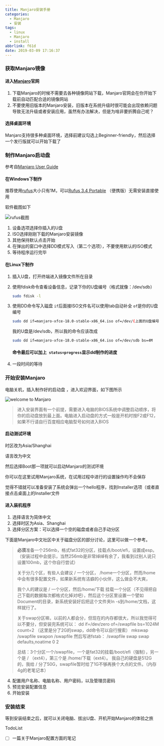 ```yaml
---
title: Manjaro安装手册
categories:
  - Manjaro
  - 安装
tags:
  - linux
  - Manjaro
  - install
abbrlink: f61d
date: 2019-03-09 17:16:37
---
```


### 获取Manjaro镜像

#### 进入[Manjaro](https://manjaro.org)官网

1. 下载Manjaro的时候不需要去各种镜像网站下载，Manjaro官网会在你开始下载前自动匹配合适的镜像网站
2. 不要使用旧版本的Manjaro安装，旧版本在系统升级时很可能会出现依赖问题导致无法升级或者安装应用，虽然有办法解决，但是为啥非要折腾自己呢？

<!-- more --> 

#### 选择桌面环境

Manjaro支持很多种桌面环境，选择前建议勾选上Beginner-friendly，然后选择一个发行版就可以开始下载了


### 制作Manjaro启动盘

参考自[Manjaro User Guide ](https://manjaro.org/support/userguide/)

#### 在Windows下制作

推荐使用[rufus](http://rufus.ie/)大小只有1M，可以[Rufus 3.4 Portable](https://github.com/pbatard/rufus/releases/download/v3.4/rufus-3.4p.exe) （便携版）无需安装直接使用

软件截图如下

![rufus截图](https://i.loli.net/2019/03/12/5c868e05c545a.png)

1. 设备选项选择你插入的U盘
2. ISO选择刚刚下载的Manjaro安装镜像
3. 其他保持默认点击开始
4. 在弹出的窗口中选择DD模式写入（第二个选项），不要使用默认的ISO模式
5. 等待程序运行完毕

#### 在Linux下制作

1. 插入U盘，打开终端进入镜像文件所在目录

2. 使用fdisk命令查看设备信息，记录下你的U盘编号（格式就像：/dev/sdb）

   ```bash
   sudo fdisk -l
   ```

3. 使用DD命令写入磁盘 `if`后面接ISO文件名可以使用tab自动补全 `of`是你的U盘编号 

   ```bash
   sudo dd if=manjaro-xfce-18.0-stable-x86_64.iso of=/dev/(上面的U盘编号) bs=4M
   ```

   我的U盘是/dev/sdb，所以我的命令应该改成

   ```bash
   sudo dd if=manjaro-xfce-18.0-stable-x86_64.iso of=/dev/sdb bs=4M 
   ```

   #### 命令最后可以加上` status=progress`显示dd制作的进度

4. 一段时间的等待

### 开始安装Manjaro

电脑关机，插入制作好的启动盘 ，进入欢迎界面，如下图所示

![welcome to Manjaro](https://i.loli.net/2019/03/12/5c868da08465e.png)

> 进入安装界面有一个前提，需要进入电脑的BIOS系统中调整启动顺序，将你的启动盘放到最上面。电脑进入启动盘的方式一般是开机时按F2或F12，如果不行请自行百度相应电脑型号如何进入BIOS

#### 启动测试环境

时区改为Asia/Shanghai

语言改为中文

然后选择Boot那一项就可以启动Manjaro的测试环境

你可以在这里试用Manjaro系统，在试用过程中进行的设置操作均不会保存

觉得不错就可以准备安装了系统会弹出一个hello程序，找到Installer选项（或者直接点击桌面上的Installer文件

#### 进入装机程序

1. 选择语言为简体中文
2. 选择时区为Asia、Shanghai
3. 选择分区方案：可以选择一个空的磁盘或者自己手动分区

下面是Manjaro中文社区中关于磁盘分区的部分讨论，这里可以做一个参考。

> **必须**准备一个256mb，格式fat32的分区，挂载点/boot/efi，设置成esp。（安装过程中会提示，当然256mb是非常绰绰有余了，我看到过别人说只设置100mb，这个你自行尝试）
>
> 关于分几个区，有些人会建议 / 一个分区， /home一个分区，然而/home中会有很多配置文件，如果新系统有洁癖的小伙伴，这么做会不大爽，
>
> 我个人的建议是 / 一个分区，然后/home/下载 挂载一个分区（不见得把自己下载的数据每次都格式化掉对吧），然后这个分区里设置一个譬如Document的目录，新系统安装好后把这个文件夹ln -s到/home/文档，这样就行了。
>
> 关于swap分区嘛，以前的人都会分，但现在的内存都很大，所以我觉得可以不要分，但安装完系统可以：
> dd if=/dev/zero of=/swapfile bs=1024M count=2 （这里是分了2G的swap，dd命令可以自行搜索）
> mkswap /swapfile
> swapon /swapfile
> 然后写进fstab：
> /swapfile swap swap defaults,noatime 0 2
>
> 总结：3个分区一个/swapfile，一个是fat32的挂载/boot/efi（强制），另一个是 / （ext4），第三个是 /home/下载（ext4）。
> 我自己的硬盘是512G的，我给 / 分了50G，swapfile暂时给了1G不够再换个大点的文件。（内存4g的老笔记本）

4. 配置用户名称、电脑名称、用户密码，以及管理员密码
5. 预览安装配置信息
6. 开始安装

### 安装结束

等到安装结束之后，就可以关闭电脑、拔出U盘、开机开始Manjaro的体验之旅



TodoList

- [ ] 一篇关于Manjaro配置方面的笔记
